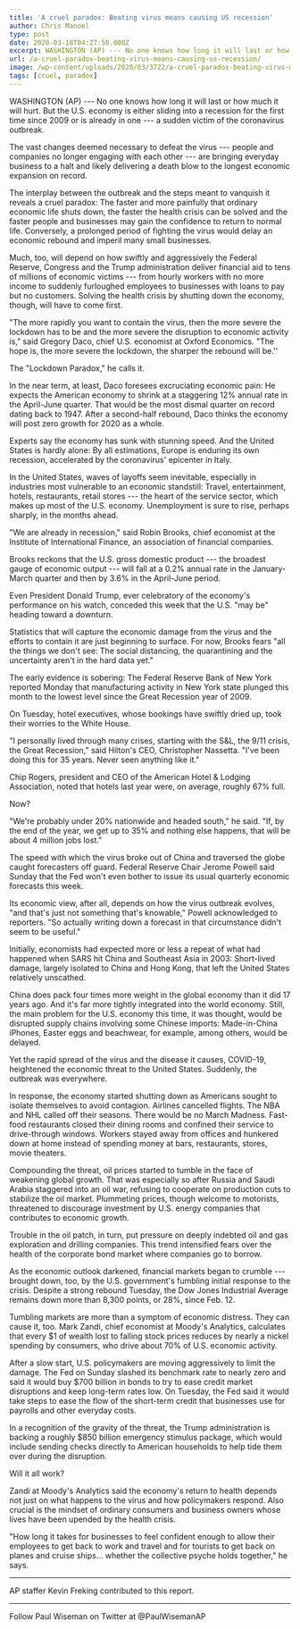 ```yaml
---
title: 'A cruel paradox: Beating virus means causing US recession'
author: Chris Manoel
type: post
date: 2020-03-18T04:27:50.000Z
excerpt: WASHINGTON (AP) --- No one knows how long it will last or how much it will hurt. But the U.S. economy is either sliding into a recession for the first time since 2009 or is already in one --- a sudden victim of the coronavirus outbreak. The vast changes deemed necessary to defeat the virus&hellip;
url: /a-cruel-paradox-beating-virus-means-causing-us-recession/
image: /wp-content/uploads/2020/03/3722/a-cruel-paradox-beating-virus-means-causing-us-recession.jpg
tags: [cruel, paradox]
---
```


WASHINGTON (AP) --- No one knows how long it will last or how much it will hurt. But the U.S. economy is either sliding into a recession for the first time since 2009 or is already in one --- a sudden victim of the coronavirus outbreak.

The vast changes deemed necessary to defeat the virus --- people and companies no longer engaging with each other --- are bringing everyday business to a halt and likely delivering a death blow to the longest economic expansion on record.

The interplay between the outbreak and the steps meant to vanquish it reveals a cruel paradox: The faster and more painfully that ordinary economic life shuts down, the faster the health crisis can be solved and the faster people and businesses may gain the confidence to return to normal life. Conversely, a prolonged period of fighting the virus would delay an economic rebound and imperil many small businesses.

Much, too, will depend on how swiftly and aggressively the Federal Reserve, Congress and the Trump administration deliver financial aid to tens of millions of economic victims --- from hourly workers with no more income to suddenly furloughed employees to businesses with loans to pay but no customers. Solving the health crisis by shutting down the economy, though, will have to come first.

"The more rapidly you want to contain the virus, then the more severe the lockdown has to be and the more severe the disruption to economic activity is," said Gregory Daco, chief U.S. economist at Oxford Economics. "The hope is, the more severe the lockdown, the sharper the rebound will be.''

The "Lockdown Paradox," he calls it.

In the near term, at least, Daco foresees excruciating economic pain: He expects the American economy to shrink at a staggering 12% annual rate in the April-June quarter. That would be the most dismal quarter on record dating back to 1947. After a second-half rebound, Daco thinks the economy will post zero growth for 2020 as a whole.

Experts say the economy has sunk with stunning speed. And the United States is hardly alone: By all estimations, Europe is enduring its own recession, accelerated by the coronavirus' epicenter in Italy.

In the United States, waves of layoffs seem inevitable, especially in industries most vulnerable to an economic standstill: Travel, entertainment, hotels, restaurants, retail stores --- the heart of the service sector, which makes up most of the U.S. economy. Unemployment is sure to rise, perhaps sharply, in the months ahead.

"We are already in recession," said Robin Brooks, chief economist at the Institute of International Finance, an association of financial companies.

Brooks reckons that the U.S. gross domestic product --- the broadest gauge of economic output --- will fall at a 0.2% annual rate in the January-March quarter and then by 3.6% in the April-June period.

Even President Donald Trump, ever celebratory of the economy's performance on his watch, conceded this week that the U.S. "may be" heading toward a downturn.

Statistics that will capture the economic damage from the virus and the efforts to contain it are just beginning to surface. For now, Brooks fears "all the things we don't see: The social distancing, the quarantining and the uncertainty aren't in the hard data yet."

The early evidence is sobering: The Federal Reserve Bank of New York reported Monday that manufacturing activity in New York state plunged this month to the lowest level since the Great Recession year of 2009.

On Tuesday, hotel executives, whose bookings have swiftly dried up, took their worries to the White House.

"I personally lived through many crises, starting with the S&L, the 9/11 crisis, the Great Recession," said Hilton's CEO, Christopher Nassetta. "I've been doing this for 35 years. Never seen anything like it."

Chip Rogers, president and CEO of the American Hotel & Lodging Association, noted that hotels last year were, on average, roughly 67% full.

Now?

"We're probably under 20% nationwide and headed south," he said. "If, by the end of the year, we get up to 35% and nothing else happens, that will be about 4 million jobs lost."

The speed with which the virus broke out of China and traversed the globe caught forecasters off guard. Federal Reserve Chair Jerome Powell said Sunday that the Fed won't even bother to issue its usual quarterly economic forecasts this week.

Its economic view, after all, depends on how the virus outbreak evolves, "and that's just not something that's knowable," Powell acknowledged to reporters. "So actually writing down a forecast in that circumstance didn't seem to be useful."

Initially, economists had expected more or less a repeat of what had happened when SARS hit China and Southeast Asia in 2003: Short-lived damage, largely isolated to China and Hong Kong, that left the United States relatively unscathed.

China does pack four times more weight in the global economy than it did 17 years ago. And it's far more tightly integrated into the world economy. Still, the main problem for the U.S. economy this time, it was thought, would be disrupted supply chains involving some Chinese imports: Made-in-China iPhones, Easter eggs and beachwear, for example, among others, would be delayed.

Yet the rapid spread of the virus and the disease it causes, COVID-19, heightened the economic threat to the United States. Suddenly, the outbreak was everywhere.

In response, the economy started shutting down as Americans sought to isolate themselves to avoid contagion. Airlines cancelled flights. The NBA and NHL called off their seasons. There would be no March Madness. Fast-food restaurants closed their dining rooms and confined their service to drive-through windows. Workers stayed away from offices and hunkered down at home instead of spending money at bars, restaurants, stores, movie theaters.

Compounding the threat, oil prices started to tumble in the face of weakening global growth. That was especially so after Russia and Saudi Arabia staggered into an oil war, refusing to cooperate on production cuts to stabilize the oil market. Plummeting prices, though welcome to motorists, threatened to discourage investment by U.S. energy companies that contributes to economic growth.

Trouble in the oil patch, in turn, put pressure on deeply indebted oil and gas exploration and drilling companies. This trend intensified fears over the health of the corporate bond market where companies go to borrow.

As the economic outlook darkened, financial markets began to crumble --- brought down, too, by the U.S. government's fumbling initial response to the crisis. Despite a strong rebound Tuesday, the Dow Jones Industrial Average remains down more than 8,300 points, or 28%, since Feb. 12.

Tumbling markets are more than a symptom of economic distress. They can cause it, too. Mark Zandi, chief economist at Moody's Analytics, calculates that every $1 of wealth lost to falling stock prices reduces by nearly a nickel spending by consumers, who drive about 70% of U.S. economic activity.

After a slow start, U.S. policymakers are moving aggressively to limit the damage. The Fed on Sunday slashed its benchmark rate to nearly zero and said it would buy $700 billion in bonds to try to ease credit market disruptions and keep long-term rates low. On Tuesday, the Fed said it would take steps to ease the flow of the short-term credit that businesses use for payrolls and other everyday costs.

In a recognition of the gravity of the threat, the Trump administration is backing a roughly $850 billion emergency stimulus package, which would include sending checks directly to American households to help tide them over during the disruption.

Will it all work?

Zandi at Moody's Analytics said the economy's return to health depends not just on what happens to the virus and how policymakers respond. Also crucial is the mindset of ordinary consumers and business owners whose lives have been upended by the health crisis.

"How long it takes for businesses to feel confident enough to allow their employees to get back to work and travel and for tourists to get back on planes and cruise ships… whether the collective psyche holds together," he says.

* * *

AP staffer Kevin Freking contributed to this report.

* * *

Follow Paul Wiseman on Twitter at @PaulWisemanAP

